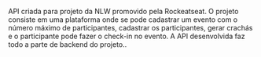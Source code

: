 API criada para projeto da NLW promovido pela Rockeatseat.
O projeto consiste em uma plataforma onde se pode cadastrar um evento com o número máximo de participantes, cadastrar os participantes, gerar crachás e o participante pode fazer o check-in no evento.
A API desenvolvida faz todo a parte de backend do projeto..
